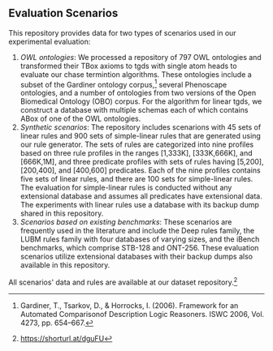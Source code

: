 ## Evaluation Scenarios

This repository provides data for two types of scenarios used in our experimental evaluation:

1. *OWL ontologies*: We processed a repository of 797 OWL ontologies and transformed their TBox axioms to tgds with single atom heads to evaluate our chase termintion algorithms.  These ontologies  include  a  subset  of  the  Gardiner  ontology  corpus,[^1] several  Phenoscape  ontologies,  and  a  number  of ontologies from two versions of the Open Biomedical Ontology (OBO) corpus. For the algorithm for linear tgds, we construct a database with multiple schemas each of which contains ABox of one of the OWL ontologies.
2. *Synthetic scenarios*: The repository includes scenarions with 45 sets of linear rules and 900 sets of simple-linear rules that are generated using our rule generator. The sets of rules are categorized into nine profiles based on three rule profiles in the ranges [1,333K], [333K,666K], and [666K,1M], and three predicate profiles with sets of rules having [5,200], [200,400], and [400,600] predicates. Each of the nine profiles contains five sets of linear rules, and there are 100 sets for simple-linear rules. The evaluation for simple-linear rules is conducted without any extensional database and assumes all predicates have extensional data. The experiments with linear rules use a database with its backup dump shared in this repository.
3. *Scenarios based on existing benchmarks*: These scenarios are frequently used in the literature and include the Deep rules family, the LUBM rules family with four databases of varying sizes, and the iBench benchmarks, which comprise STB-128 and ONT-256. These evaluation scenarios utilize extensional databases with their backup dumps also available in this repository.

All scenarios' data and rules are available at our dataset repository.[^2]

<!-- https://bit.ly/41KCA5I.-->

[^1]: Gardiner, T., Tsarkov, D., & Horrocks, I. (2006). Framework for an Automated Comparisonof Description Logic Reasoners.  ISWC  2006, Vol. 4273, pp. 654–667.
[^2]: https://shorturl.at/dguFU

